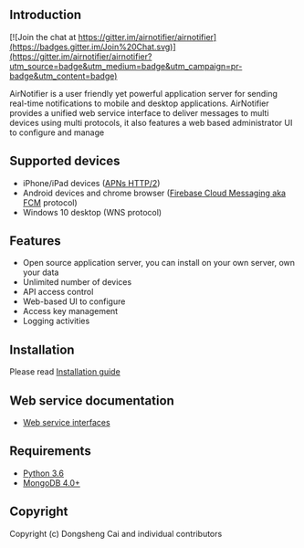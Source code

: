 ## Introduction

[![Join the chat at https://gitter.im/airnotifier/airnotifier](https://badges.gitter.im/Join%20Chat.svg)](https://gitter.im/airnotifier/airnotifier?utm_source=badge&utm_medium=badge&utm_campaign=pr-badge&utm_content=badge)


AirNotifier is a user friendly yet powerful application server for sending real-time notifications to mobile and desktop applications. AirNotifier provides a unified web service interface to deliver messages to multi devices using multi protocols, it also features a web based administrator UI to configure and manage 

## Supported devices
- iPhone/iPad devices ([APNs HTTP/2](https://developer.apple.com/library/archive/documentation/NetworkingInternet/Conceptual/RemoteNotificationsPG/CommunicatingwithAPNs.html))
- Android devices and chrome browser ([Firebase Cloud Messaging aka FCM](https://firebase.google.com/docs/cloud-messaging) protocol)
- Windows 10 desktop (WNS protocol)

## Features
- Open source application server, you can install on your own server, own your data
- Unlimited number of devices
- API access control
- Web-based UI to configure
- Access key management
- Logging activities


## Installation

Please read [Installation guide](https://github.com/airnotifier/airnotifier/wiki/Installation)

## Web service documentation
- [Web service interfaces](https://github.com/airnotifier/airnotifier/wiki/API)

## Requirements

- [Python 3.6](http://www.python.org)
- [MongoDB 4.0+](http://www.mongodb.org/)

## Copyright
Copyright (c) Dongsheng Cai and individual contributors

